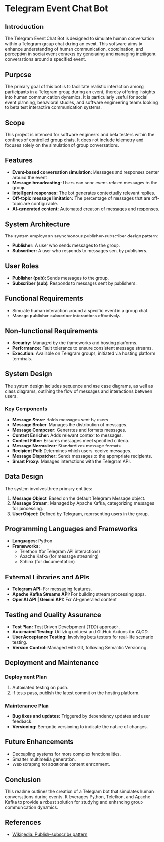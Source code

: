 # Telegram Event Chat Bot

## Introduction

The Telegram Event Chat Bot is designed to simulate human conversation within a Telegram group chat during an event. This software aims to enhance understanding of human communication, coordination, and perception in social event contexts by generating and managing intelligent conversations around a specified event.

## Purpose

The primary goal of this bot is to facilitate realistic interaction among participants in a Telegram group during an event, thereby offering insights into human communication dynamics. It is particularly useful for social event planning, behavioral studies, and software engineering teams looking to beta test interactive communication systems.

## Scope

This project is intended for software engineers and beta testers within the confines of controlled group chats. It does not include telemetry and focuses solely on the simulation of group conversations.

## Features

- **Event-based conversation simulation:** Messages and responses center around the event.
- **Message broadcasting:** Users can send event-related messages to the group.
- **Intelligent responses:** The bot generates contextually relevant replies.
- **Off-topic message limitation:** The percentage of messages that are off-topic are configurable.
- **AI-generated content:** Automated creation of messages and responses.

## System Architecture

The system employs an asynchronous publisher-subscriber design pattern:

- **Publisher:** A user who sends messages to the group.
- **Subscriber:** A user who responds to messages sent by publishers.

## User Roles

- **Publisher (pub):** Sends messages to the group.
- **Subscriber (sub):** Responds to messages sent by publishers.

## Functional Requirements

- Simulate human interaction around a specific event in a group chat.
- Manage publisher-subscriber interactions effectively.

## Non-functional Requirements

- **Security:** Managed by the frameworks and hosting platforms.
- **Performance:** Fault tolerance to ensure consistent message streams.
- **Execution:** Available on Telegram groups, initiated via hosting platform terminals.

## System Design

The system design includes sequence and use case diagrams, as well as class diagrams, outlining the flow of messages and interactions between users.

### Key Components

- **Message Store:** Holds messages sent by users.
- **Message Broker:** Manages the distribution of messages.
- **Message Composer:** Generates and formats messages.
- **Content Enricher:** Adds relevant context to messages.
- **Content Filter:** Ensures messages meet specified criteria.
- **Message Normalizer:** Standardizes message formats.
- **Recipient Poll:** Determines which users receive messages.
- **Message Dispatcher:** Sends messages to the appropriate recipients.
- **Smart Proxy:** Manages interactions with the Telegram API.

## Data Design

The system involves three primary entities:

1. **Message Object:** Based on the default Telegram Message object.
2. **Message Stream:** Managed by Apache Kafka, categorizing messages for processing.
3. **User Object:** Defined by Telegram, representing users in the group.

## Programming Languages and Frameworks

- **Languages:** Python
- **Frameworks:**
  - Telethon (for Telegram API interactions)
  - Apache Kafka (for message streaming)
  - Sphinx (for documentation)

## External Libraries and APIs

- **Telegram API:** For messaging features.
- **Apache Kafka Streams API:** For building stream processing apps.
- **OpenAI API | Gemini API:** For AI-generated content.

## Testing and Quality Assurance

- **Test Plan:** Test Driven Development (TDD) approach.
- **Automated Testing:** Utilizing unittest and GitHub Actions for CI/CD.
- **User Acceptance Testing:** Involving beta testers for real-life scenario testing.
- **Version Control:** Managed with Git, following Semantic Versioning.

## Deployment and Maintenance

### Deployment Plan

1. Automated testing on push.
2. If tests pass, publish the latest commit on the hosting platform.

### Maintenance Plan

- **Bug fixes and updates:** Triggered by dependency updates and user feedback.
- **Versioning:** Semantic versioning to indicate the nature of changes.

## Future Enhancements

- Decoupling systems for more complex functionalities.
- Smarter multimedia generation.
- Web scraping for additional content enrichment.

## Conclusion

This readme outlines the creation of a Telegram bot that simulates human conversations during events. It leverages Python, Telethon, and Apache Kafka to provide a robust solution for studying and enhancing group communication dynamics.

## References

- [Wikipedia: Publish–subscribe pattern](https://en.wikipedia.org/wiki/Publish%E2%80%93subscribe_pattern)
